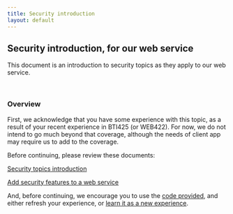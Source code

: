 ```yaml
---
title: Security introduction
layout: default
---
```


## Security introduction, for our web service

This document is an introduction to security topics as they apply to our web service. 

<br>

### Overview

First, we acknowledge that you have some experience with this topic, as a result of your recent experience in BTI425 (or WEB422). For now, we do not intend to go much beyond that coverage, although the needs of client app may require us to add to the coverage. 

Before continuing, please review these documents:

[Security topics introduction](https://bti425.ca/notes/security-intro) 

[Add security features to a web service](https://bti425.ca/notes/security-add-to-server)

And, before continuing, we encourage you to use the [code provided](https://github.com/sictweb/bti425/tree/master/Week_12), and either refresh your experience, or [learn it as a new experience](task-security-intro). 

<br>
